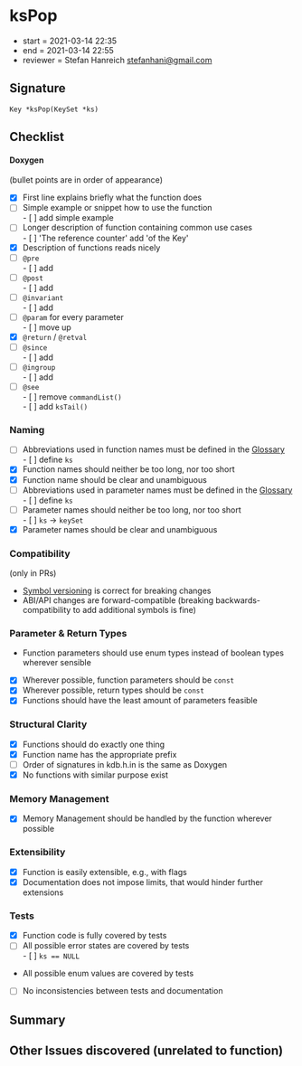 # ksPop

- start = 2021-03-14 22:35
- end = 2021-03-14 22:55
- reviewer = Stefan Hanreich <stefanhani@gmail.com>

## Signature

`Key *ksPop(KeySet *ks)`

## Checklist

#### Doxygen

(bullet points are in order of appearance)

- [x] First line explains briefly what the function does
- [ ] Simple example or snippet how to use the function  
      - [ ] add simple example
- [ ] Longer description of function containing common use cases  
      - [ ] 'The reference counter' add 'of the Key'
- [x] Description of functions reads nicely
- [ ] `@pre`  
      - [ ] add
- [ ] `@post`  
      - [ ] add
- [ ] `@invariant`  
      - [ ] add
- [ ] `@param` for every parameter  
      - [ ] move up
- [x] `@return` / `@retval`
- [ ] `@since`  
      - [ ] add
- [ ] `@ingroup`  
      - [ ] add
- [ ] `@see`  
      - [ ] remove `commandList()`  
      - [ ] add `ksTail()`

### Naming

- [ ] Abbreviations used in function names must be defined in the
      [Glossary](/doc/help/elektra-glossary.md)  
      - [ ] define `ks`
- [x] Function names should neither be too long, nor too short
- [x] Function name should be clear and unambiguous
- [ ] Abbreviations used in parameter names must be defined in the
      [Glossary](/doc/help/elektra-glossary.md)  
      - [ ] define `ks`
- [ ] Parameter names should neither be too long, nor too short  
      - [ ] `ks` -> `keySet`
- [x] Parameter names should be clear and unambiguous

### Compatibility

(only in PRs)

- [Symbol versioning](/doc/dev/symbol-versioning.md)
      is correct for breaking changes
- ABI/API changes are forward-compatible (breaking backwards-compatibility
      to add additional symbols is fine)

### Parameter & Return Types

- Function parameters should use enum types instead of boolean types
      wherever sensible
- [x] Wherever possible, function parameters should be `const`
- [x] Wherever possible, return types should be `const`
- [x] Functions should have the least amount of parameters feasible

### Structural Clarity

- [x] Functions should do exactly one thing
- [x] Function name has the appropriate prefix
- [ ] Order of signatures in kdb.h.in is the same as Doxygen
- [x] No functions with similar purpose exist

### Memory Management

- [x] Memory Management should be handled by the function wherever possible

### Extensibility

- [x] Function is easily extensible, e.g., with flags
- [x] Documentation does not impose limits, that would hinder further extensions

### Tests

- [x] Function code is fully covered by tests
- [ ] All possible error states are covered by tests  
      - [ ] `ks == NULL`
- All possible enum values are covered by tests
- [ ] No inconsistencies between tests and documentation

## Summary

## Other Issues discovered (unrelated to function)

